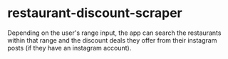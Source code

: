 # restaurant-discount-scraper

Depending on the user's range input, the app can search the restaurants within that range and the discount deals they offer from their instagram posts (if they have an instagram account).